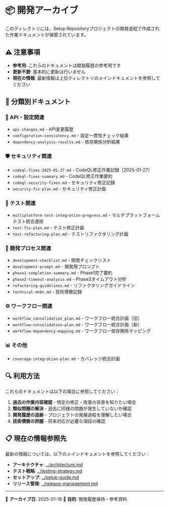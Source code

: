 # 📦 開発アーカイブ

このディレクトリには、Setup Repositoryプロジェクトの開発過程で作成された作業ドキュメントが保管されています。

## ⚠️ 注意事項

- **参考用**: これらのドキュメントは開発履歴の参考用です
- **更新不要**: 基本的に更新は行いません
- **現在の情報**: 最新情報は上位ディレクトリのメインドキュメントを参照してください

## 📁 分類別ドキュメント

### 🔧 API・設定関連
- `api-changes.md` - API変更履歴
- `configuration-consistency.md` - 設定一貫性チェック結果
- `dependency-analysis-results.md` - 依存関係分析結果

### 🛡️ セキュリティ関連
- `codeql-fixes-2025-01-27.md` - CodeQL修正作業記録（2025-01-27）
- `codeql-fixes-summary.md` - CodeQL修正作業要約
- `codeql-security-fixes.md` - セキュリティ修正記録
- `security-fix-plan.md` - セキュリティ修正計画

### 🧪 テスト関連
- `multiplatform-test-integration-progress.md` - マルチプラットフォームテスト統合進捗
- `test-fix-plan.md` - テスト修正計画
- `test-refactoring-plan.md` - テストリファクタリング計画

### 🔄 開発プロセス関連
- `development-checklist.md` - 開発チェックリスト
- `development-prompt.md` - 開発用プロンプト
- `phase1-completion-summary.md` - Phase1完了要約
- `phase2-timeout-analysis.md` - Phase2タイムアウト分析
- `refactoring-guidelines.md` - リファクタリングガイドライン
- `technical-debt.md` - 技術債務記録

### ⚙️ ワークフロー関連
- `workflow_consolidation_plan.md` - ワークフロー統合計画（旧）
- `workflow-consolidation-plan.md` - ワークフロー統合計画（新）
- `workflow-dependency-mapping.md` - ワークフロー依存関係マッピング

### 📊 その他
- `coverage-integration-plan.md` - カバレッジ統合計画

## 🔍 利用方法

これらのドキュメントは以下の場合に参照してください：

1. **過去の作業内容確認** - 特定の修正・改善の背景を知りたい場合
2. **類似問題の解決** - 過去に同様の問題が発生していないか確認
3. **開発履歴の追跡** - プロジェクトの発展過程を理解したい場合
4. **技術債務の把握** - 将来対応が必要な項目の確認

## 📋 現在の情報参照先

最新の情報については、以下のメインドキュメントを参照してください：

- **アーキテクチャ**: [../architecture.md](../architecture.md)
- **テスト戦略**: [../testing-strategy.md](../testing-strategy.md)
- **セットアップ**: [../setup-guide.md](../setup-guide.md)
- **リリース管理**: [../release-management.md](../release-management.md)

---

📅 **アーカイブ日**: 2025-01-18
📝 **目的**: 開発履歴保持・参考資料
